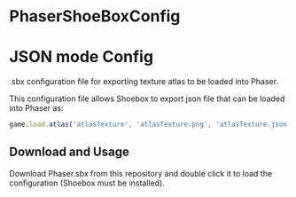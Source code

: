 # PhaserShoeBoxConfig
# JSON mode Config
.sbx configuration file for exporting texture atlas to be loaded into Phaser.

This configuration file allows Shoebox to export json file that can be loaded into Phaser as:

```javascript
game.load.atlas('atlasTexture', 'atlasTexture.png', 'atlasTexture.json');
```

## Download and Usage

Download Phaser.sbx from this repository and double click it to load the configuration (Shoebox must be installed).

